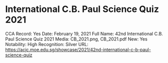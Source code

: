 # International C.B. Paul Science Quiz 2021

CCA Record: Yes
Date: February 19, 2021
Full Name: 42nd International C.B. Paul Science Quiz 2021
Media: CB_2021.png, CB_2021.pdf
New: Yes
Notability: High
Recognition: Silver
URL: https://acjc.moe.edu.sg/showcase/2021/42nd-international-c-b-paul-science-quiz